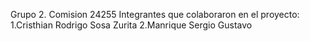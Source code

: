 Grupo 2. Comision 24255
Integrantes que colaboraron en el proyecto:
1.Cristhian Rodrigo Sosa Zurita
2.Manrique Sergio Gustavo
